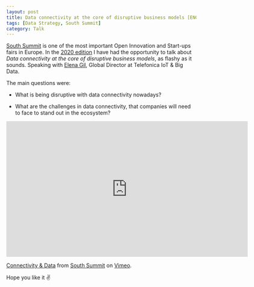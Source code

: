 ```yaml
---
layout: post
title: Data connectivity at the core of disruptive business models [ENG]
tags: [Data Strategy, South Summit]
category: Talk
---
```


[South Summit](https://southsummit.co/en/home/) is one of the most important Open Innovation and Start-ups fairs in Europe. In the [2020 edition](https://2020.southsummit.co/EN/MySouthSummit) I have had the opportunity to talk about *Data connectivity at the core of disruptive business models*, as flashy as it sounds. Speaking with [Elena Gil](https://www.linkedin.com/in/elena-gil-lizasoain-271559/), Global Director at Telefonica IoT & Big Data.

The main questions were:

- What is being disruptive with data connectivity nowadays?

- What are the challenges in data connectivity, that companies will need to face to stand out in the ecosystem? 


<iframe src="https://player.vimeo.com/video/464526611#t=69m44s" width="640" height="360" frameborder="0" allow="autoplay; fullscreen" allowfullscreen></iframe>
<p><a href="https://vimeo.com/464526611">Connectivity &amp; Data</a> from <a href="https://vimeo.com/user90462046">South Summit</a> on <a href="https://vimeo.com">Vimeo</a>.</p>

Hope you like it ✌️